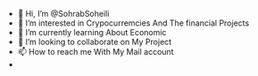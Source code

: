- 👋 Hi, I’m @SohrabSoheili
- 👀 I’m interested in Crypocurremcies And The financial Projects
- 🌱 I’m currently learning About Economic
- 💞️ I’m looking to collaborate on My Project 
- 📫 How to reach me With My Mail account                                                                               
- 
<!---
SohrabSoheili/SohrabSoheili is a ✨ special ✨ repository because its `README.md` (this file) appears on your GitHub profile.
You can click the Preview link to take a look at your changes.
--->
